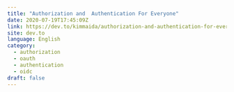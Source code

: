 ```yaml
---
title: "Authorization and  Authentication For Everyone"
date: 2020-07-19T17:45:09Z
link: https://dev.to/kimmaida/authorization-and-authentication-for-everyone-27j3?utm_medium=RSS&utm_source=news.12bit.vn
site: dev.to
language: English
category:
  - authorization
  - oauth
  - authentication
  - oidc
draft: false
---
```

